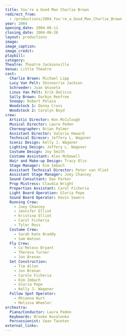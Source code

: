 ```yaml
---
title: You're a Good Man Charlie Brown
redirect_from: 
  - /productions/2004_You're_a_Good_Man_Charlie_Brown
year: 2004
opening_date: 2004-06-11
closing_date: 2004-06-26
layout: productions
image:
image_caption:
image_credit:
playbill: 
category: 
Theatre: Theatre Jacksonville
Venue: Little Theatre
cast:
  Charlie Brown: Michael Lipp
  Lucy Van Pelt: Shinnerrie Jackson
  Schroeder: Juan Unzueta
  Linus Van Pelt: Erik DeCicco
  Sally Brown: Darbie Renfroe
  Snoopy: Robert Pelaia
  Woodstock 1: Donna Cross
  Woodstock 2: Carolyn Boyd
crew:
  Artistic Director: Ken McCulough
  Musical Director: Laura Peden
  Choreographer: Brian Palmer
  Assistant Director: Valerie Howard
  Technical Direcor: Jeffery L. Wagoner
  Scenic Design: Kelly J. Wagoner
  Lighting Design: Jeffery L. Wagoner
  Costume Design: Joy Smith
  Costume Assistant: Alex McDowell
  Hair and Make-up Design: Tracy Olin
  Stage Manager: Kim Imbach
  Assistant Technical Director: Peter van Vliet
  Assistant Stage Manager: Joey Chancey
  Sound Consultant: Dan Parker
  Prop Mistress: Claudia Wright
  Properties Assistant: Carol Ficheria
  Light Board Operation: Gloria Pepe
  Sound Board Operator: Kevin Sowers
  Running Crew:
    - Joey Chancey
    - Jennifer Elliot
    - Kristina Elliot
    - Carol Ficheria
    - Tyler Ross
  Costume Crew:
    - Sarah Kate Braddy
    - Sam Watson
  Fly Crew:
    - Co'Relous Bryant
    - Theresa Turner
    - Jon Brenan
  Set Construction:
    - Tim Allen
    - Jon Brenan
    - Carole Ficheria
    - Kim Imbach
    - Gloria Pepe
    - Kelly J. Wagoner
  Follow Spot Operator:
    - Rhianna Hurt
    - Melissa Wheeler
orchestra:
  Piano/Conductor: Laura Peden
  Keyboards: Brooke Kovalenko
  Percussionist: Sean Taunton
external_links:
---
```

